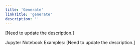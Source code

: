 ```yaml
---
title: 'Generate'
linkTitle: 'generate'
description: ''
---
```


[Need to update the description.]

Jupyter Notebook Examples:
[Need to update the description.]
